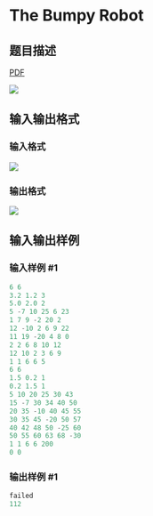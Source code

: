 # The Bumpy Robot

## 题目描述

[problemUrl]: https://uva.onlinejudge.org/index.php?option=com_onlinejudge&Itemid=8&category=12&page=show_problem&problem=1017

[PDF](https://uva.onlinejudge.org/external/100/p10076.pdf)

![](https://cdn.luogu.com.cn/upload/vjudge_pic/UVA10076/86f115e3fa83ceb12a8e269768050dd1fe461ffd.png)

## 输入输出格式

### 输入格式

![](https://cdn.luogu.com.cn/upload/vjudge_pic/UVA10076/a1b6e5f798bf46ad9249758f5ed004636b3cf279.png)

### 输出格式

![](https://cdn.luogu.com.cn/upload/vjudge_pic/UVA10076/595d0ba798d258f50f7dcc394cdaed4bf9019b85.png)

## 输入输出样例

### 输入样例 #1

```cpp
6 6
3.2 1.2 3
5.0 2.0 2
5 -7 10 25 6 23
1 7 9 -2 20 2
12 -10 2 6 9 22
11 19 -20 4 8 0
2 2 6 8 10 12
12 10 2 3 6 9
1 1 6 6 5
6 6
1.5 0.2 1
0.2 1.5 1
5 10 20 25 30 43
15 -7 30 34 40 50
20 35 -10 40 45 55
30 35 45 -20 50 57
40 42 48 50 -25 60
50 55 60 63 68 -30
1 1 6 6 200
0 0
```


### 输出样例 #1

```cpp
failed
112
```


